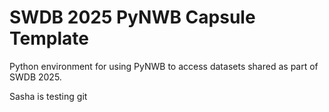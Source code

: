 # SWDB 2025 PyNWB Capsule Template

Python environment for using PyNWB to access datasets shared as part of SWDB 2025.

Sasha is testing git